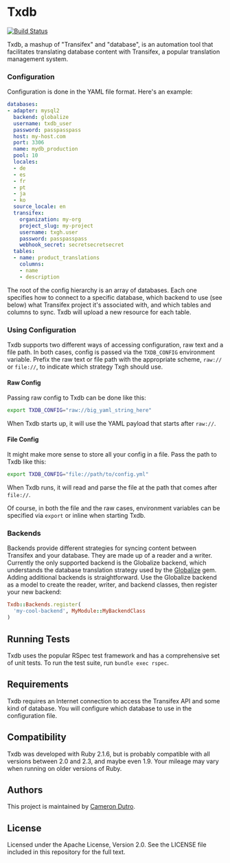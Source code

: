 Txdb
====

[![Build Status](https://travis-ci.org/lumoslabs/txdb.svg?branch=master)](https://travis-ci.org/lumoslabs/txdb)

Txdb, a mashup of "Transifex" and "database", is an automation tool that facilitates translating database content with Transifex, a popular translation management system.

### Configuration

Configuration is done in the YAML file format. Here's an example:

```yaml
databases:
- adapter: mysql2
  backend: globalize
  username: txdb_user
  password: passpasspass
  host: my-host.com
  port: 3306
  name: mydb_production
  pool: 10
  locales:
  - de
  - es
  - fr
  - pt
  - ja
  - ko
  source_locale: en
  transifex:
    organization: my-org
    project_slug: my-project
    username: txgh.user
    password: passpasspass
    webhook_secret: secretsecretsecret
  tables:
  - name: product_translations
    columns:
    - name
    - description
```

The root of the config hierarchy is an array of databases. Each one specifies how to connect to a specific database, which backend to use (see below) what Transifex project it's associated with, and which tables and columns to sync. Txdb will upload a new resource for each table.

### Using Configuration

Txdb supports two different ways of accessing configuration, raw text and a file path. In both cases, config is passed via the `TXDB_CONFIG` environment variable. Prefix the raw text or file path with the appropriate scheme, `raw://` or `file://`, to indicate which strategy Txgh should use.

#### Raw Config

Passing raw config to Txdb can be done like this:

```bash
export TXDB_CONFIG="raw://big_yaml_string_here"
```

When Txdb starts up, it will use the YAML payload that starts after `raw://`.

#### File Config

It might make more sense to store all your config in a file. Pass the path to Txdb like this:

```bash
export TXDB_CONFIG="file://path/to/config.yml"
```

When Txdb runs, it will read and parse the file at the path that comes after `file://`.

Of course, in both the file and the raw cases, environment variables can be specified via `export` or inline when starting Txdb.

### Backends

Backends provide different strategies for syncing content between Transifex and your database. They are made up of a reader and a writer. Currently the only supported backend is the Globalize backend, which understands the database translation strategy used by the [Globalize](https://github.com/globalize/globalize) gem. Adding additional backends is straightforward. Use the Globalize backend as a model to create the reader, writer, and backend classes, then register your new backend:

```ruby
Txdb::Backends.register(
  'my-cool-backend', MyModule::MyBackendClass
)
```

Running Tests
---

Txdb uses the popular RSpec test framework and has a comprehensive set of unit tests. To run the test suite, run `bundle exec rspec`.

Requirements
---

Txdb requires an Internet connection to access the Transifex API and some kind of database. You will configure which database to use in the configuration file.

Compatibility
---

Txdb was developed with Ruby 2.1.6, but is probably compatible with all versions between 2.0 and 2.3, and maybe even 1.9. Your mileage may vary when running on older versions of Ruby.

Authors
---

This project is maintained by [Cameron Dutro](https://github.com/camertron).

License
---

Licensed under the Apache License, Version 2.0. See the LICENSE file included in this repository for the full text.
